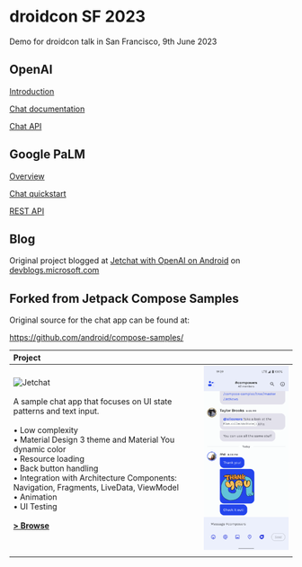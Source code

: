 # droidcon SF 2023

Demo for droidcon talk in San Francisco, 9th June 2023

## OpenAI

[Introduction](https://platform.openai.com/docs/introduction)

[Chat documentation](https://platform.openai.com/docs/guides/chat)

[Chat API](https://platform.openai.com/docs/api-reference/chat)

## Google PaLM

[Overview](https://developers.generativeai.google/guide/palm_api_overview)

[Chat quickstart](https://developers.generativeai.google/tutorials/chat_android_quickstart)

[REST API](https://developers.generativeai.google/api/rest/generativelanguage)

## Blog

Original project blogged at [Jetchat with OpenAI on Android](https://devblogs.microsoft.com/surface-duo/android-openai-chatgpt-5/) on [devblogs.microsoft.com](https://devblogs.microsoft.com/surface-duo/)

## Forked from Jetpack Compose Samples

Original source for the chat app can be found at:

https://github.com/android/compose-samples/

| Project | |
|:-----|---------|
|  <img src="https://github.com/android/compose-samples/raw/main/readme/jetchat.png" alt="Jetchat" width="240"></img> <br><br>A sample chat app that focuses on UI state patterns and text input.<br><br>• Low complexity<br>• Material Design 3 theme and Material You dynamic color<br>• Resource loading<br>• Back button handling<br>• Integration with Architecture Components: Navigation, Fragments, LiveData, ViewModel<br>• Animation<br>• UI Testing<br><br>**[> Browse](https://github.com/android/compose-samples/raw/main/Jetchat/)** <br><br> | <img src="https://github.com/android/compose-samples/raw/main/readme/screenshots/Jetchat.png" width="320" alt="Jetchat sample demo">|
|  |  |
